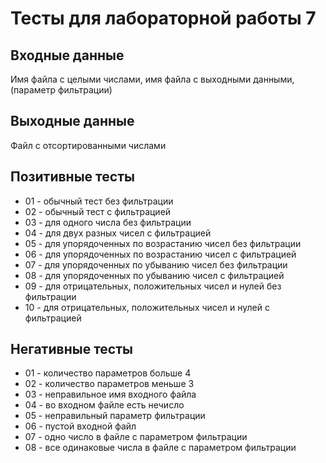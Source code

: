 # Тесты для лабораторной работы 7

## Входные данные
Имя файла с целыми числами, имя файла с выходными данными, (параметр фильтрации)

## Выходные данные
Файл с отсортированными числами

## Позитивные тесты
 - 01 - обычный тест без фильтрации
 - 02 - обычный тест с фильтрацией
 - 03 - для одного числа без фильтрации
 - 04 - для двух разных чисел с фильтрацией
 - 05 - для упорядоченных по возрастанию чисел без фильтрации
 - 06 - для упорядоченных по возрастанию чисел с фильтрацией
 - 07 - для упорядоченных по убыванию чисел без фильтрации
 - 08 - для упорядоченных по убыванию чисел с фильтрацией
 - 09 - для отрицательных, положительных чисел и нулей без фильтрации
 - 10 - для отрицательных, положительных чисел и нулей с фильтрацией

## Негативные тесты
 - 01 - количество параметров больше 4
 - 02 - количество параметров меньше 3
 - 03 - неправильное имя входного файла
 - 04 - во входном файле есть нечисло
 - 05 - неправильный параметр фильтрации
 - 06 - пустой входной файл
 - 07 - одно число в файле с параметром фильтрации
 - 08 - все одинаковые числа в файле с параметром фильтрации
